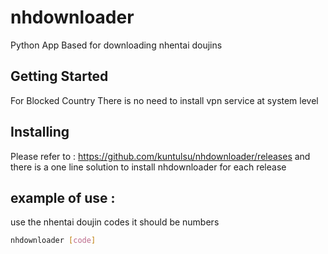 # nhdownloader

Python App Based for downloading nhentai doujins 

## Getting Started
For Blocked Country There is no need to install vpn service at system level 

## Installing
Please refer to : https://github.com/kuntulsu/nhdownloader/releases
and there is a one line solution to install nhdownloader for each release


## example of use :
use the nhentai doujin codes it should be numbers
```bash
nhdownloader [code]
```
